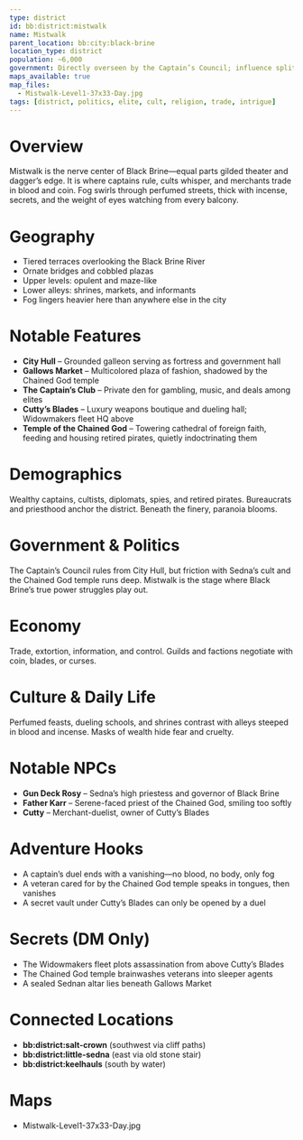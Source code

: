 ```yaml
---
type: district
id: bb:district:mistwalk
name: Mistwalk
parent_location: bb:city:black-brine
location_type: district
population: ~6,000
government: Directly overseen by the Captain’s Council; influence split between captains, Sedna’s cult, and wealthy merchants
maps_available: true
map_files:
  - Mistwalk-Level1-37x33-Day.jpg
tags: [district, politics, elite, cult, religion, trade, intrigue]
---
```


# Overview
Mistwalk is the nerve center of Black Brine—equal parts gilded theater and dagger’s edge. It is where captains rule, cults whisper, and merchants trade in blood and coin. Fog swirls through perfumed streets, thick with incense, secrets, and the weight of eyes watching from every balcony.

# Geography
- Tiered terraces overlooking the Black Brine River  
- Ornate bridges and cobbled plazas  
- Upper levels: opulent and maze-like  
- Lower alleys: shrines, markets, and informants  
- Fog lingers heavier here than anywhere else in the city  

# Notable Features
- **City Hull** – Grounded galleon serving as fortress and government hall  
- **Gallows Market** – Multicolored plaza of fashion, shadowed by the Chained God temple  
- **The Captain’s Club** – Private den for gambling, music, and deals among elites  
- **Cutty’s Blades** – Luxury weapons boutique and dueling hall; Widowmakers fleet HQ above  
- **Temple of the Chained God** – Towering cathedral of foreign faith, feeding and housing retired pirates, quietly indoctrinating them  

# Demographics
Wealthy captains, cultists, diplomats, spies, and retired pirates. Bureaucrats and priesthood anchor the district. Beneath the finery, paranoia blooms.  

# Government & Politics
The Captain’s Council rules from City Hull, but friction with Sedna’s cult and the Chained God temple runs deep. Mistwalk is the stage where Black Brine’s true power struggles play out.  

# Economy
Trade, extortion, information, and control. Guilds and factions negotiate with coin, blades, or curses.  

# Culture & Daily Life
Perfumed feasts, dueling schools, and shrines contrast with alleys steeped in blood and incense. Masks of wealth hide fear and cruelty.  

# Notable NPCs
- **Gun Deck Rosy** – Sedna’s high priestess and governor of Black Brine  
- **Father Karr** – Serene-faced priest of the Chained God, smiling too softly  
- **Cutty** – Merchant-duelist, owner of Cutty’s Blades  

# Adventure Hooks
- A captain’s duel ends with a vanishing—no blood, no body, only fog  
- A veteran cared for by the Chained God temple speaks in tongues, then vanishes  
- A secret vault under Cutty’s Blades can only be opened by a duel  

# Secrets (DM Only)
- The Widowmakers fleet plots assassination from above Cutty’s Blades  
- The Chained God temple brainwashes veterans into sleeper agents  
- A sealed Sednan altar lies beneath Gallows Market  

# Connected Locations
- **bb:district:salt-crown** (southwest via cliff paths)  
- **bb:district:little-sedna** (east via old stone stair)  
- **bb:district:keelhauls** (south by water)  

# Maps
- Mistwalk-Level1-37x33-Day.jpg
